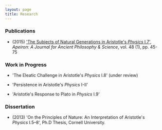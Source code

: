 ```yaml
---
layout: page
title: Research
---
```



### Publications ###

+ (2015) ['The Subjects of Natural Generations in Aristotle's *Physics* I.7',](http://www.degruyter.com/view/j/apeiron.2015.48.issue-1/apeiron-2014-0020/apeiron-2014-0020.xml) *Apeiron: A Journal for Ancient Philosophy & Science*, vol. 48 (1), pp. 45-75 


### Work in Progress ###

+ 'The Eleatic Challenge in Aristotle's *Physics* I.8' (under review)

+ 'Persistence in Aristotle's *Physics* I-II'

+ 'Aristotle's Response to Plato in *Physics* I.9'


### Dissertation ###

+ (2013) 'On the Principles of Nature: An Interpretation of Aristotle's *Physics* I.5–8', Ph.D Thesis, Cornell University.
 